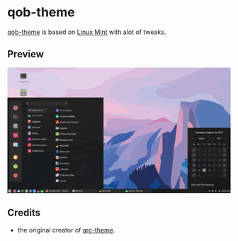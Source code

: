 # qob-theme
[qob-theme](https://github.com/archqob/qob-theme) is based on [Linux Mint](https://github.com/linuxmint/cinnamon-themes/tree/master/usr/share/themes/Linux%20Mint/cinnamon) with alot of tweaks.
## Preview
![alt text](screenshot.png)
## Credits
- the original creator of [arc-theme](https://github.com/horst3180/arc-theme).
